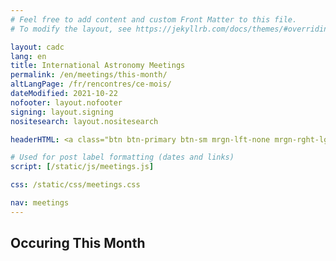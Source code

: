 ```yaml
---
# Feel free to add content and custom Front Matter to this file.
# To modify the layout, see https://jekyllrb.com/docs/themes/#overriding-theme-defaults

layout: cadc
lang: en
title: International Astronomy Meetings
permalink: /en/meetings/this-month/
altLangPage: /fr/rencontres/ce-mois/
dateModified: 2021-10-22
nofooter: layout.nofooter
signing: layout.signing
nositesearch: layout.nositesearch

headerHTML: <a class="btn btn-primary btn-sm mrgn-lft-none mrgn-rght-lg" href="/en/meetings/submit-new/" aria-label="Left Align"><span class="glyphicon glyphicon-plus" aria-hidden="true"></span>&nbsp; New</a><a class="btn btn-default btn-sm mrgn-lft-sm" href="https://www.cadc-ccda.hia-iha.nrc-cnrc.gc.ca/cadcbin/en/meetings/rss-meetings.py" aria-label="Left Align"><span class="glyphicon glyphicon-refresh" aria-hidden="true"></span>&nbsp; RSS</a><a href="webcal://www.cadc-ccda.hia-iha.nrc-cnrc.gc.ca/files/vault/dbohlender/CADC/astroMeetings.ics" class="btn btn-default btn-sm mrgn-lft-sm" aria-label="Left Align"><span class="glyphicon glyphicon-calendar" aria-hidden="true"></span>&nbsp; iCal</a>

# Used for post label formatting (dates and links)
script: [/static/js/meetings.js]

css: /static/css/meetings.css

nav: meetings
---
```


<h2>Occuring This Month</h2>
<ul id="this_month_meetings_list" class="list-unstyled mrgn-tp-lg lst-spcd-0 meetings" data-wb-json='{ "url": "/meetings/meetings?month=this", "mapping": ["/title", "/start", "/end", "/web1", "/web2", "/contact", "/location", "/address", "/phone", "/email", "/bibCode", "/keywords", "/meetingNumber"], "queryall": [".title", ".start", ".end", ".web1", ".web2",".contact", ".location", ".address", ".phone", ".email", ".proceedings", ".keywords", ".meeting-number"] }'>
        <template>
        <li>
        {%- include meetings/listing-item.markdown -%}
        </li>
        </template>
</ul>
